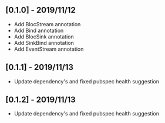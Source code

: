 ## [0.1.0] - 2019/11/12

* Add BlocStream annotation
* Add Bind annotation
* Add BlocSink annotation
* Add SinkBind annotation
* Add EventStream annotation


## [0.1.1] - 2019/11/13

* Update dependency's and fixed pubspec health suggestion

## [0.1.2] - 2019/11/13

* Update dependency's and fixed pubspec health suggestion

